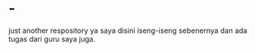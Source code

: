 # -
just another respository
ya saya disini iseng-iseng sebenernya dan ada tugas dari guru saya juga.
